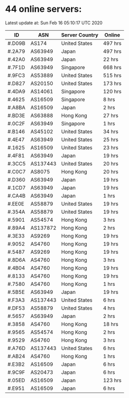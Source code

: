 # 44 online servers:

Latest update at: Sun Feb 16 05:10:17 UTC 2020

| ID | ASN | Server Country | Online |
| -- | --- | -------------- | ------ |
| #.D09B | AS174 | United States | 497 hrs |
| #.2A79 | AS63949 | Japan | 497 hrs |
| #.42A0 | AS63949 | Japan | 22 hrs |
| #.7F1D | AS63949 | Singapore | 668 hrs |
| #.9FC3 | AS53889 | United States | 515 hrs |
| #.D827 | AS20150 | United States | 173 hrs |
| #.4DA9 | AS14061 | Singapore | 120 hrs |
| #.4625 | AS16509 | Singapore | 8 hrs |
| #.A8BA | AS16509 | Japan | 2 hrs |
| #.BD3E | AS63888 | Hong Kong | 27 hrs |
| #.0C2F | AS63949 | Singapore | 1 hrs |
| #.B146 | AS45102 | United States | 34 hrs |
| #.4E47 | AS63949 | United States | 25 hrs |
| #.1625 | AS16509 | United States | 23 hrs |
| #.4F81 | AS63949 | Japan | 19 hrs |
| #.3CC5 | AS137443 | United States | 20 hrs |
| #.C0C7 | AS8075 | Hong Kong | 20 hrs |
| #.D360 | AS63949 | Japan | 19 hrs |
| #.1CD7 | AS63949 | Japan | 19 hrs |
| #.CA4B | AS63949 | Japan | 1 hrs |
| #.EE0E | AS58879 | United States | 19 hrs |
| #.354A | AS58879 | United States | 19 hrs |
| #.5901 | AS54574 | Hong Kong | 3 hrs |
| #.89A4 | AS137872 | Hong Kong | 2 hrs |
| #.3E33 | AS9269 | Hong Kong | 19 hrs |
| #.9052 | AS4760 | Hong Kong | 19 hrs |
| #.5487 | AS9269 | Hong Kong | 19 hrs |
| #.8D6A | AS4760 | Hong Kong | 3 hrs |
| #.4B04 | AS4760 | Hong Kong | 19 hrs |
| #.8133 | AS4760 | Hong Kong | 19 hrs |
| #.7580 | AS4760 | Hong Kong | 1 hrs |
| #.5B5E | AS63949 | Japan | 19 hrs |
| #.F3A3 | AS137443 | United States | 6 hrs |
| #.DF53 | AS58879 | United States | 4 hrs |
| #.5657 | AS63949 | Japan | 2 hrs |
| #.3858 | AS4760 | Hong Kong | 18 hrs |
| #.9565 | AS54574 | Hong Kong | 2 hrs |
| #.9529 | AS4760 | Hong Kong | 3 hrs |
| #.A76D | AS137443 | United States | 6 hrs |
| #.AB24 | AS4760 | Hong Kong | 1 hrs |
| #.E3B2 | AS16509 | Japan | 6 hrs |
| #.9C9F | AS20473 | Japan | 6 hrs |
| #.05ED | AS16509 | Japan | 123 hrs |
| #.E951 | AS16509 | Japan | 6 hrs |

